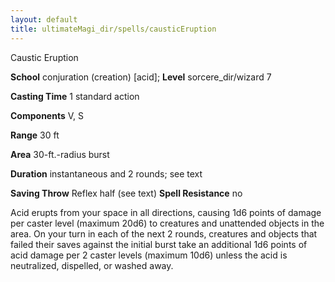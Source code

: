 ```yaml
---
layout: default
title: ultimateMagi_dir/spells/causticEruption
---
```

Caustic Eruption

**School** conjuration (creation) [acid]; **Level** sorcere_dir/wizard 7

**Casting Time** 1 standard action

**Components** V, S

**Range** 30 ft

**Area** 30-ft.-radius burst

**Duration** instantaneous and 2 rounds; see text

**Saving Throw** Reflex half (see text) **Spell Resistance** no

Acid erupts from your space in all directions, causing 1d6 points of damage per caster level (maximum 20d6) to creatures and unattended objects in the area. On your turn in each of the next 2 rounds, creatures and objects that failed their saves against the initial burst take an additional 1d6 points of acid damage per 2 caster levels (maximum 10d6) unless the acid is neutralized, dispelled, or washed away.


